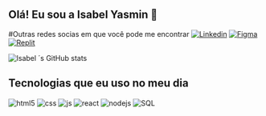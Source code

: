 ## Olá! Eu sou a Isabel Yasmin  💜


#Outras redes socias em que você pode me encontrar 
[![Linkedin](https://img.shields.io/badge/LinkedIn-0077B5?style=for-the-badge&logo=linkedin&logoColor=white)](https://www.linkedin.com/in/isabel-yasmin-silva/)
[![Figma](https://img.shields.io/badge/Figma-F24E1E?style=for-the-badge&logo=figma&logoColor=white)](https://youtube.com/c/sujeitoprogramador)
[![Replit](https://img.shields.io/badge/replit-667881?style=for-the-badge&logo=replit&logoColor=white)](https://youtube.com/c/sujeitoprogramador)


![Isabel ´s GitHub stats](https://github-readme-stats.vercel.app/api?username=isabelyasmin5&show_icons=true&theme=dracula&count_private=true)

## Tecnologias que eu uso no meu dia

<div style="display: inline_block">
  <img align="center" alt="html5" src="https://img.shields.io/badge/HTML5-E34F26?style=for-the-badge&logo=html5&logoColor=white" />
  <img align="center" alt="css" src="https://img.shields.io/badge/CSS3-1572B6?style=for-the-badge&logo=css3&logoColor=white" />
  <img align="center" alt="js" src="https://img.shields.io/badge/JavaScript-F7DF1E?style=for-the-badge&logo=javascript&logoColor=black" />
 
  <img align="center" alt="react" src="https://img.shields.io/badge/React-20232A?style=for-the-badge&logo=react&logoColor=61DAFB" />
  <img align="center" alt="nodejs" src="https://img.shields.io/badge/Node.js-43853D?style=for-the-badge&logo=node.js&logoColor=white" />
  <img align="center" alt="SQL" src="https://img.shields.io/badge/SQLite-07405E?style=for-the-badge&logo=sqlite&logoColor=white"/>
</div><br/>
